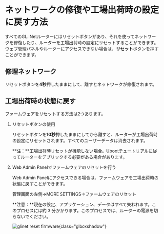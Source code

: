 # ネットワークの修復や工場出荷時の設定に戻す方法

 すべてのGL.iNetルーターにはリセットボタンがあり、それを使ってネットワークを修復したり、ルーターを工場出荷時の設定にリセットすることができます。ウェブ管理パネルやルーターにアクセスできない場合は、**リセット**ボタンを押すことができます。

## 修理ネットワーク

リセットボタンを**4秒**押したままにして、離すとネットワークが修復されます。

## 工場出荷時の状態に戻す

ファームウェアをリセットする方法は2つあります。

1. リセットボタンの使用

    リセットボタンを**10秒**押したままにしてから離すと、ルーターが工場出荷時の設定にリセットされます。すべてのユーザーデータは消去されます。

    **注：**工場出荷時リセットが機能しない場合。[Ubootチュートリアル](../debrick/)に従ってルーターをデブリックする必要がある場合があります。

2. Web Admin Panelでファームウェアのリセットを行う

    Web Admin Panelにアクセスできる場合は、ファームウェアを工場出荷時の状態に戻すことができます。

    管理画面の左側->MORE SETTINGS->ファームウェアのリセット

    **注意：**現在の設定、アプリケーション、データはすべて失われます。このプロセスには約 3 分かかります。このプロセスでは、ルーターの電源を切らないでください。
    
    ![glinet reset firmware](https://static.gl-inet.com/docs/en/4/tutorials/reset_firmware/reset_firmware.png){class="glboxshadow"}
